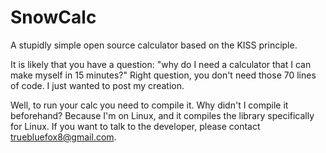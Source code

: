 # SnowCalc
A stupidly simple open source calculator based on the KISS principle.

It is likely that you have a question: "why do I need a calculator that I can make myself in 15 minutes?"
Right question, you don't need those 70 lines of code.
I just wanted to post my creation.

Well, to run your calc you need to compile it. Why didn't I compile it beforehand?
Because I'm on Linux, and it compiles the library specifically for Linux.
If you want to talk to the developer, please contact truebluefox8@gmail.com.
